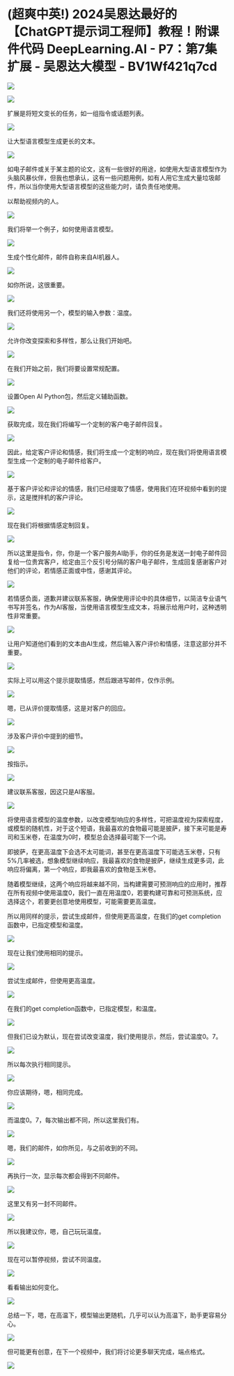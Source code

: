 # (超爽中英!) 2024吴恩达最好的【ChatGPT提示词工程师】教程！附课件代码 DeepLearning.AI - P7：第7集 扩展 - 吴恩达大模型 - BV1Wf421q7cd

![](img/438e48cb73e816738efc4d8b3de2ff84_0.png)

![](img/438e48cb73e816738efc4d8b3de2ff84_1.png)

扩展是将短文变长的任务，如一组指令或话题列表。

![](img/438e48cb73e816738efc4d8b3de2ff84_3.png)

让大型语言模型生成更长的文本。

![](img/438e48cb73e816738efc4d8b3de2ff84_5.png)

如电子邮件或关于某主题的论文，这有一些很好的用途，如使用大型语言模型作为头脑风暴伙伴，但我也想承认，这有一些问题用例，如有人用它生成大量垃圾邮件，所以当你使用大型语言模型的这些能力时，请负责任地使用。

以帮助视频内的人。

![](img/438e48cb73e816738efc4d8b3de2ff84_7.png)

我们将举一个例子，如何使用语言模型。

![](img/438e48cb73e816738efc4d8b3de2ff84_9.png)

生成个性化邮件，邮件自称来自AI机器人。

![](img/438e48cb73e816738efc4d8b3de2ff84_11.png)

如你所说，这很重要。

![](img/438e48cb73e816738efc4d8b3de2ff84_13.png)

我们还将使用另一个，模型的输入参数：温度。

![](img/438e48cb73e816738efc4d8b3de2ff84_15.png)

允许你改变探索和多样性，那么让我们开始吧。

![](img/438e48cb73e816738efc4d8b3de2ff84_17.png)

在我们开始之前，我们将要设置常规配置。

![](img/438e48cb73e816738efc4d8b3de2ff84_19.png)

设置Open AI Python包，然后定义辅助函数。

![](img/438e48cb73e816738efc4d8b3de2ff84_21.png)

获取完成，现在我们将编写一个定制的客户电子邮件回复。

![](img/438e48cb73e816738efc4d8b3de2ff84_23.png)

因此，给定客户评论和情感，我们将生成一个定制的响应，现在我们将使用语言模型生成一个定制的电子邮件给客户。



![](img/438e48cb73e816738efc4d8b3de2ff84_25.png)

基于客户评论和评论的情感，我们已经提取了情感，使用我们在环视频中看到的提示，这是搅拌机的客户评论。

![](img/438e48cb73e816738efc4d8b3de2ff84_27.png)

现在我们将根据情感定制回复。

![](img/438e48cb73e816738efc4d8b3de2ff84_29.png)

所以这里是指令，你，你是一个客户服务AI助手，你的任务是发送一封电子邮件回复给一位贵宾客户，给定由三个反引号分隔的客户电子邮件，生成回复感谢客户对他们的评论，若情感正面或中性，感谢其评论。



![](img/438e48cb73e816738efc4d8b3de2ff84_31.png)

若情感负面，道歉并建议联系客服，确保使用评论中的具体细节，以简洁专业语气书写并签名，作为AI客服，当使用语言模型生成文本，将展示给用户时，这种透明性非常重要。



![](img/438e48cb73e816738efc4d8b3de2ff84_33.png)

让用户知道他们看到的文本由AI生成，然后输入客户评价和情感，注意这部分并不重要。

![](img/438e48cb73e816738efc4d8b3de2ff84_35.png)

实际上可以用这个提示提取情感，然后跟进写邮件，仅作示例。

![](img/438e48cb73e816738efc4d8b3de2ff84_37.png)

嗯，已从评价提取情感，这是对客户的回应。

![](img/438e48cb73e816738efc4d8b3de2ff84_39.png)

涉及客户评价中提到的细节。

![](img/438e48cb73e816738efc4d8b3de2ff84_41.png)

按指示。

![](img/438e48cb73e816738efc4d8b3de2ff84_43.png)

建议联系客服，因这只是AI客服。

![](img/438e48cb73e816738efc4d8b3de2ff84_45.png)

将使用语言模型的温度参数，以改变模型响应的多样性，可把温度视为探索程度，或模型的随机性，对于这个短语，我最喜欢的食物最可能是披萨，接下来可能是寿司和玉米卷，在温度为0时，模型总会选择最可能下一个词。

即披萨，在更高温度下会选不太可能词，甚至在更高温度下可能选玉米卷，只有5%几率被选，想象模型继续响应，我最喜欢的食物是披萨，继续生成更多词，此响应将偏离，第一个响应，即我最喜欢的食物是玉米卷。

随着模型继续，这两个响应将越来越不同，当构建需要可预测响应的应用时，推荐在所有视频中使用温度0，我们一直在用温度0，若要构建可靠和可预测系统，应选择这个，若要更创意地使用模型，可能需要更高温度。

所以用同样的提示，尝试生成邮件，但使用更高温度，在我们的get completion函数中，已指定模型和温度。



![](img/438e48cb73e816738efc4d8b3de2ff84_47.png)

现在让我们使用相同的提示。

![](img/438e48cb73e816738efc4d8b3de2ff84_49.png)

尝试生成邮件，但使用更高温度。

![](img/438e48cb73e816738efc4d8b3de2ff84_51.png)

在我们的get completion函数中，已指定模型，和温度。

![](img/438e48cb73e816738efc4d8b3de2ff84_53.png)

但我们已设为默认，现在尝试改变温度，我们使用提示，然后，尝试温度0。7。

![](img/438e48cb73e816738efc4d8b3de2ff84_55.png)

所以每次执行相同提示。

![](img/438e48cb73e816738efc4d8b3de2ff84_57.png)

你应该期待，嗯，相同完成。

![](img/438e48cb73e816738efc4d8b3de2ff84_59.png)

而温度0。7，每次输出都不同，所以这里我们有。

![](img/438e48cb73e816738efc4d8b3de2ff84_61.png)

嗯，我们的邮件，如你所见，与之前收到的不同。

![](img/438e48cb73e816738efc4d8b3de2ff84_63.png)

再执行一次，显示每次都会得到不同邮件。

![](img/438e48cb73e816738efc4d8b3de2ff84_65.png)

这里又有另一封不同邮件。

![](img/438e48cb73e816738efc4d8b3de2ff84_67.png)

所以我建议你，嗯，自己玩玩温度。

![](img/438e48cb73e816738efc4d8b3de2ff84_69.png)

现在可以暂停视频，尝试不同温度。

![](img/438e48cb73e816738efc4d8b3de2ff84_71.png)

看看输出如何变化。

![](img/438e48cb73e816738efc4d8b3de2ff84_73.png)

总结一下，嗯，在高温下，模型输出更随机，几乎可以认为高温下，助手更容易分心。

![](img/438e48cb73e816738efc4d8b3de2ff84_75.png)

但可能更有创意，在下一个视频中，我们将讨论更多聊天完成，端点格式。

![](img/438e48cb73e816738efc4d8b3de2ff84_77.png)